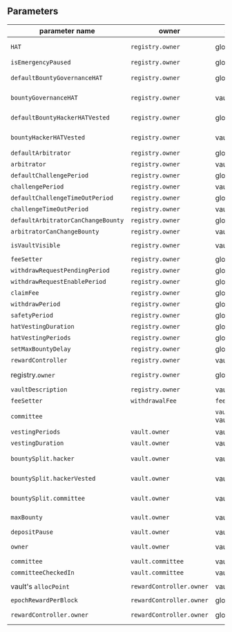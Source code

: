 ## Parameters

 | parameter name | owner| scope | default | limits | setter | comments |
|---|---|---|---|---|---|---|
| `HAT` | `registry.owner` | global | - | `registry.setSwapToken` | the token for which bounties for HAts will be traded
| `isEmergencyPaused` | `registry.owner`| global | false | | `setEmergencyPaused` |
| `defaultBountyGovernanceHAT` | `registry.owner`| global | | +defaultBountyHackerHatVested <= 20% | `registry.setDefaultHATBountySplit` |
| `bountyGovernanceHAT` | `registry.owner`| vault | | +bountyHackerHatVested <= 20% | `vault.setHATBountySplit` |
| `defaultBountyHackerHATVested` | `registry.owner`| global | | +defaultBountyGovernanceHAT <= 20% | `registry.setDefaultHATBountySplit` |
| `bountyHackerHATVested`| `registry.owner` | vault | | +bountyGovernanceHAT <= 20% | `vault.setHATBountySplit` |
| `defaultArbitrator` | `registry.owner` | global | registry.owner | | `registry.setDefaultArbitrator` |
| `arbitrator` | `registry.owner`| vault | | |  `vault.setArbitrator` |
| `defaultChallengePeriod` | `registry.owner`| global | 3 days | >= 1 days, <= 5 days |  `registry.setDefaultChallengePeriod` |
| `challengePeriod` | `registry.owner`| vault | 3 days | >= 1 days, <= 5 days | `vault.setChallengePeriod` |
| `defaultChallengeTimeOutPeriod` | `registry.owner`| global | 5 weeks | >= 2 days, <= 85 days |  `registry.setDefaultChallengeTimeOutPeriod` |
| `challengeTimeOutPeriod` | `registry.owner`| vault | 5 weeks | >= 2 days, <= 85 days | `vault.setChallengeTimeOutPeriod` |
| `defaultArbitratorCanChangeBounty` | `registry.owner`| global | true | | `registry.setDefaultArbitratorCanChangeBounty` |
| `arbitratorCanChangeBounty` | `registry.owner`| vault | true | |  `vault.setArbitratorCanChangeBounty` |
| `isVaultVisible` | `registry.owner`| vault | false | | `registry.setVaultVisibility(_vault, _visible)` |
| `feeSetter` | `registry.owner`| global |zero address | | `registry.setFeeSetter` |
| `withdrawRequestPendingPeriod` | `registry.owner`| global | 7 days | <= 90 days | `registry.setWithdrawRequestParams` |
| `withdrawRequestEnablePeriod` | `registry.owner`| global | 7 days | >= 6 hours, <= 100 days | `registry.setWithdrawRequestParams` |
| `claimFee` | `registry.owner`| global | 0 | - | `registry.setClaimFee` |
| `withdrawPeriod` | `registry.owner`| global | 11 hours | >= 1 hours | `registry.setWithdrawSafetyPeriod` |
| `safetyPeriod` | `registry.owner`| global | 1 hours | <= 6 hours | `registry.setWithdrawSafetyPeriod` |
| `hatVestingDuration` | `registry.owner`| global | 90 days | < 180 days |  `registry.setHatVestingParams` |
| `hatVestingPeriods` | `registry.owner`| global | 90 | > 0, <= hatVestingDuration |  `registry.setHatVestingParams` |
| `setMaxBountyDelay` | `registry.owner`| global | 2 days | >= 2 days | `registry.setMaxBountyDelay` |
| `rewardController` | `registry.owner`| vault | | | `vault.addRewardController` | noActiveClaim |
|registry.`owner` | `registry.owner`| global | _hatGovernance | | `registry.transferOwnership`, `registry.renounceOwnership` |
| `vaultDescription` | `registry.owner`| vault | | | `vault.setVaultDescription` | only an event |
| `feeSetter` | `withdrawalFee`| `feeSetter` | vault | 0 | <= 2% | `vault.setWithdrawalFee` |
| `committee` | | `vault.owner` vault | | | `vault.setCommittee` | if committee has not checked in yet |
| `vestingPeriods` | `vault.owner` | vault | | > 0 | `vault.setVestingParams` |
| `vestingDuration` | `vault.owner` | vault | | <= 120 days, > `vestingPeriods` | `vault.setVestingParams` |
| `bountySplit.hacker` | `vault.owner` | vault | | sum(bountySplit) = 100% | `vault.setBountySplit` | noActiveClaim noSafetyPeriod |
| `bountySplit.hackerVested` | `vault.owner` | vault | | sum(bountySplit) = 100% | `vault.setBountySplit` | noActiveClaim noSafetyPeriod |
| `bountySplit.committee` | `vault.owner` | vault | | sum(bountySplit) = 100%, max 10% | `vault.setBountySplit` | noActiveClaim noSafetyPeriod |
| `maxBounty` | `vault.owner` | vault | | <= 90% | `vault.setPendingMaxBounty`, `vault.setMaxBounty` | noActiveClaim |
| `depositPause` | `vault.owner` | vault | | | `vault.setDepositPause` |
| `owner` | `vault.owner` | vault | _hatGovernance | |  `vault.transferOwnership`, `vault.renounceOwnership` |
| `committee` | `vault.committee` | vault | | | `vault.setCommittee` | after `committeeCheckIn` |
| `committeeCheckedIn` | `vault.committee` | vault | | | `vault.committeeCheckIn()` |
| vault's `allocPoint` | `rewardController.owner` | vault | 0 | | `rewardController.setAllocPoint(_vault, _allocPoint)` |
| `epochRewardPerBlock` | `rewardController.owner` | global | | | `rewardController.setEpochRewardPerBlock` |
| `rewardController.owner` | `rewardController.owner` | global | | | `rewardController.transferOwnership`, `rewardController.renounceOwnership` |

